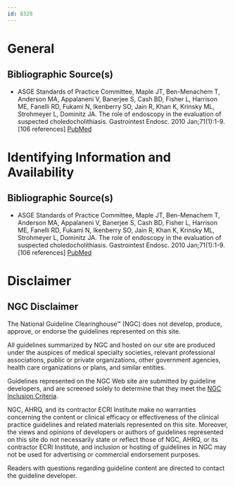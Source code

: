 ```yaml
---
id: 8328
---
```


# General

## Bibliographic Source(s)

- ASGE Standards of Practice Committee, Maple JT, Ben-Menachem T, Anderson MA, Appalaneni V, Banerjee S, Cash BD, Fisher L, Harrison ME, Fanelli RD, Fukami N, Ikenberry SO, Jain R, Khan K, Krinsky ML, Strohmeyer L, Dominitz JA. The role of endoscopy in the evaluation of suspected choledocholithiasis. Gastrointest Endosc. 2010 Jan;71(1):1-9. [106 references] [ PubMed ](http://www.ncbi.nlm.nih.gov/entrez/query.fcgi?cmd=Retrieve&db=pubmed&dopt=Abstract&list_uids=20105473)

# Identifying Information and Availability

## Bibliographic Source(s)

- ASGE Standards of Practice Committee, Maple JT, Ben-Menachem T, Anderson MA, Appalaneni V, Banerjee S, Cash BD, Fisher L, Harrison ME, Fanelli RD, Fukami N, Ikenberry SO, Jain R, Khan K, Krinsky ML, Strohmeyer L, Dominitz JA. The role of endoscopy in the evaluation of suspected choledocholithiasis. Gastrointest Endosc. 2010 Jan;71(1):1-9. [106 references] [ PubMed ](http://www.ncbi.nlm.nih.gov/entrez/query.fcgi?cmd=Retrieve&db=pubmed&dopt=Abstract&list_uids=20105473)

# Disclaimer

## NGC Disclaimer

The National Guideline Clearinghouse™ (NGC) does not develop, produce, approve, or endorse the guidelines represented on this site.

All guidelines summarized by NGC and hosted on our site are produced under the auspices of medical specialty societies, relevant professional associations, public or private organizations, other government agencies, health care organizations or plans, and similar entities.

Guidelines represented on the NGC Web site are submitted by guideline developers, and are screened solely to determine that they meet the [NGC Inclusion Criteria](/help-and-about/summaries/inclusion-criteria).

NGC, AHRQ, and its contractor ECRI Institute make no warranties concerning the content or clinical efficacy or effectiveness of the clinical practice guidelines and related materials represented on this site. Moreover, the views and opinions of developers or authors of guidelines represented on this site do not necessarily state or reflect those of NGC, AHRQ, or its contractor ECRI Institute, and inclusion or hosting of guidelines in NGC may not be used for advertising or commercial endorsement purposes.

Readers with questions regarding guideline content are directed to contact the guideline developer.

